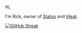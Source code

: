 Hi, 

I'm Rick, owner of <a href="https://statuo.co.uk">Statuo</a> and <a href="https://iheat.co.uk">iHeat</a>.

[![GitHub Streak](https://streak-stats.demolab.com/?user=Hope22)](https://git.io/streak-stats)
